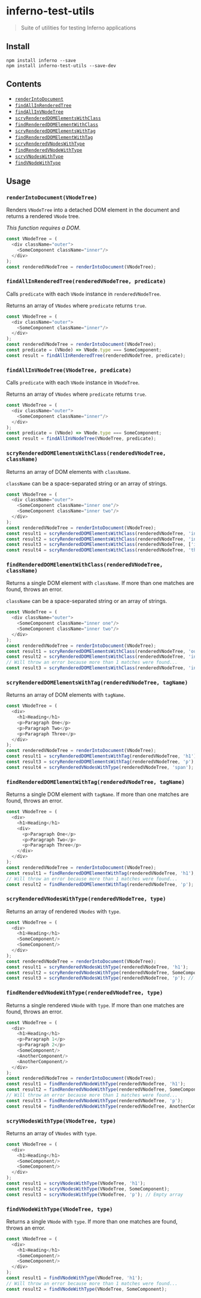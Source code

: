 # inferno-test-utils

> Suite of utilities for testing Inferno applications

## Install

```
npm install inferno --save
npm install inferno-test-utils --save-dev
```

## Contents

* [`renderIntoDocument`](#renderintodocumentvnodetree)
* [`findAllInRenderedTree`](#findallinrenderedtreerenderedvnodetree-predicate)
* [`findAllInVNodeTree`](#findallinvnodetreevnodetree-predicate)
* [`scryRenderedDOMElementsWithClass`](#scryrendereddomelementswithclassrenderedvnodetree-classname)
* [`findRenderedDOMElementWithClass`](#findrendereddomelementwithclassrenderedvnodetree-classname)
* [`scryRenderedDOMElementsWithTag`](#scryrendereddomelementswithtagrenderedvnodetree-tagname)
* [`findRenderedDOMElementWithTag`](#findrendereddomelementwithtagrenderedvnodetree-tagname)
* [`scryRenderedVNodesWithType`](#scryrenderedvnodeswithtyperenderedvnodetree-type)
* [`findRenderedVNodeWithType`](#findrenderedvnodewithtyperenderedvnodetree-type)
* [`scryVNodesWithType`](#scryvnodeswithtypevnodetree-type)
* [`findVNodeWithType`](#findvnodewithtypevnodetree-type)

## Usage

### `renderIntoDocument(VNodeTree)`

Renders `VNodeTree` into a detached DOM element in the document and returns a rendered `VNode` tree.

_This function requires a DOM_.

```js
const VNodeTree = (
  <div className="outer">
    <SomeComponent className="inner"/>
  </div>
);
const renderedVNodeTree = renderIntoDocument(VNodeTree);
```

### `findAllInRenderedTree(renderedVNodeTree, predicate)`

Calls `predicate` with each `VNode` instance in `renderedVNodeTree`. 

Returns an array of `VNodes` where `predicate` returns `true`.

```js
const VNodeTree = (
  <div className="outer">
    <SomeComponent className="inner"/>
  </div>
);
const renderedVNodeTree = renderIntoDocument(VNodeTree);
const predicate = (VNode) => VNode.type === SomeComponent;
const result = findAllInRenderedTree(renderedVNodeTree, predicate);
```

### `findAllInVNodeTree(VNodeTree, predicate)`

Calls `predicate` with each `VNode` instance in `VNodeTree`. 

Returns an array of `VNodes` where `predicate` returns `true`.

```js
const VNodeTree = (
  <div className="outer">
    <SomeComponent className="inner"/>
  </div>
);
const predicate = (VNode) => VNode.type === SomeComponent;
const result = findAllInVNodeTree(VNodeTree, predicate);
```

### `scryRenderedDOMElementsWithClass(renderedVNodeTree, className)`

Returns an array of DOM elements with `className`.

`className` can be a space-separated string or an array of strings.

```js
const VNodeTree = (
  <div className="outer">
    <SomeComponent className="inner one"/>
    <SomeComponent className="inner two"/>
  </div>
);
const renderedVNodeTree = renderIntoDocument(VNodeTree);
const result1 = scryRenderedDOMElementsWithClass(renderedVNodeTree, 'inner');
const result2 = scryRenderedDOMElementsWithClass(renderedVNodeTree, 'inner one');
const result3 = scryRenderedDOMElementsWithClass(renderedVNodeTree, ['inner', 'two']);
const result4 = scryRenderedDOMElementsWithClass(renderedVNodeTree, 'three'); // Empty array
```

### `findRenderedDOMElementWithClass(renderedVNodeTree, className)`

Returns a single DOM element with `className`. If more than one matches are found, throws an error.

`className` can be a space-separated string or an array of strings.

```js
const VNodeTree = (
  <div className="outer">
    <SomeComponent className="inner one"/>
    <SomeComponent className="inner two"/>
  </div>
);
const renderedVNodeTree = renderIntoDocument(VNodeTree);
const result1 = scryRenderedDOMElementsWithClass(renderedVNodeTree, 'outer');
const result2 = scryRenderedDOMElementsWithClass(renderedVNodeTree, 'inner one');
// Will throw an error because more than 1 matches were found...
const result3 = scryRenderedDOMElementsWithClass(renderedVNodeTree, 'inner');
```

### `scryRenderedDOMElementsWithTag(renderedVNodeTree, tagName)`

Returns an array of DOM elements with `tagName`.

```js
const VNodeTree = (
  <div>
    <h1>Heading</h1>
    <p>Paragraph One</p>
    <p>Paragraph Two</p>
    <p>Paragraph Three</p>
  </div>
);
const renderedVNodeTree = renderIntoDocument(VNodeTree);
const result1 = scryRenderedDOMElementsWithTag(renderedVNodeTree, 'h1');
const result3 = scryRenderedDOMElementsWithTag(renderedVNodeTree, 'p');
const result4 = scryRenderedVNodesWithType(renderedVNodeTree, 'span'); // Empty array
```

### `findRenderedDOMElementWithTag(renderedVNodeTree, tagName)`

Returns a single DOM element with `tagName`. If more than one matches are found, throws an error.

```js
const VNodeTree = (
  <div>
    <h1>Heading</h1>
    <div>
      <p>Paragraph One</p>
      <p>Paragraph Two</p>
      <p>Paragraph Three</p>
    </div>
  </div>
);
const renderedVNodeTree = renderIntoDocument(VNodeTree);
const result1 = findRenderedDOMElementWithTag(renderedVNodeTree, 'h1');
// Will throw an error because more than 1 matches were found...
const result2 = findRenderedDOMElementWithTag(renderedVNodeTree, 'p');
```

### `scryRenderedVNodesWithType(renderedVNodeTree, type)`

Returns an array of rendered `VNodes` with `type`.

```js
const VNodeTree = (
  <div>
    <h1>Heading</h1>
    <SomeComponent/>
    <SomeComponent/>
  </div>
);
const renderedVNodeTree = renderIntoDocument(VNodeTree);
const result1 = scryRenderedVNodesWithType(renderedVNodeTree, 'h1');
const result2 = scryRenderedVNodesWithType(renderedVNodeTree, SomeComponent);
const result3 = scryRenderedVNodesWithType(renderedVNodeTree, 'p'); // Empty array
```

### `findRenderedVNodeWithType(renderedVNodeTree, type)`

Returns a single rendered `VNode` with `type`. If more than one matches are found, throws an error.

```js
const VNodeTree = (
  <div>
    <h1>Heading</h1>
    <p>Paragraph 1</p>
    <p>Paragraph 2</p>
    <SomeComponent/>
    <AnotherComponent/>
    <AnotherComponent/>
  </div>
);
const renderedVNodeTree = renderIntoDocument(VNodeTree);
const result1 = findRenderedVNodeWithType(renderedVNodeTree, 'h1');
const result2 = findRenderedVNodeWithType(renderedVNodeTree, SomeComponent);
// Will throw an error because more than 1 matches were found...
const result3 = findRenderedVNodeWithType(renderedVNodeTree, 'p');
const result4 = findRenderedVNodeWithType(renderedVNodeTree, AnotherComponent);
```

### `scryVNodesWithType(VNodeTree, type)`

Returns an array of `VNodes` with `type`.

```js
const VNodeTree = (
  <div>
    <h1>Heading</h1>
    <SomeComponent/>
    <SomeComponent/>
  </div>
);
const result1 = scryVNodesWithType(VNodeTree, 'h1');
const result2 = scryVNodesWithType(VNodeTree, SomeComponent);
const result3 = scryVNodesWithType(VNodeTree, 'p'); // Empty array
```

### `findVNodeWithType(VNodeTree, type)`

Returns a single `VNode` with `type`. If more than one matches are found, throws an error.

```js
const VNodeTree = (
  <div>
    <h1>Heading</h1>
    <SomeComponent/>
    <SomeComponent/>
  </div>
);
const result1 = findVNodeWithType(VNodeTree, 'h1');
// Will throw an error because more than 1 matches were found...
const result2 = findVNodeWithType(VNodeTree, SomeComponent);
```
